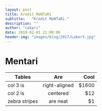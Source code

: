 ```yaml
---
layout: post
title: Kredit MeNTaRi
subtitle:   "Kredit MeNTaRi."
description: ""
author: "cakpri"
date: 2018-02-01 21:08:00
header-img: "images/blog/2017/Loker3.jpg"
---
```



# Mentari

| Tables        | Are           | Cool  |
| ------------- |:-------------:| -----:|
| col 3 is      | right-aligned | $1600 |
| col 2 is      | centered      |   $12 |
| zebra stripes | are neat      |    $1 |

